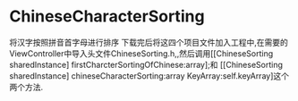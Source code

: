 # ChineseCharacterSorting
将汉字按照拼音首字母进行排序
下载完后将这四个项目文件加入工程中,在需要的ViewController中导入头文件ChineseSorting.h,,然后调用[[ChineseSorting sharedInstance] firstCharcterSortingOfChinese:array];和 [[ChineseSorting sharedInstance] chineseCharacterSorting:array KeyArray:self.keyArray]这个两个方法.
